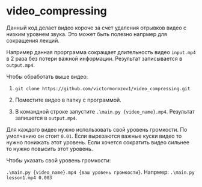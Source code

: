 # video_compressing

Данный код делает видео короче за счет удаления отрывков видео с низким уровнем звука. Это может быть полезно напрмер для сокращения лекций.

Например данная прорграмма сокращает длительность видео  ```input.mp4``` в 2 раза без потери важной информации. Результат записывается в ```output.mp4```.

Чтобы обработать выше видео:

1) ```git clone https://github.com/victormorozov1/video_compressing.git```

2) Поместите видео в папку с программой.

3) В командной строке запустите ```.\main.py {video_name}.mp4```. Результат запишется в ```output.mp4```.

Для каждого видео нужно использовать свой уровень громкости. По умолчанию он стоит ```0.01```. Если вырезаются важные куски видео то нужно понижать этот уровень. 
Если хочется сократить видео сильнее то нужно повысить этот уровень.

Чтобы указать свой уровень громкости:

```.\main.py {video_name}.mp4 {ваш уровень громкости}```. Напрмер: ```.\main.py lesson1.mp4 0.003```
